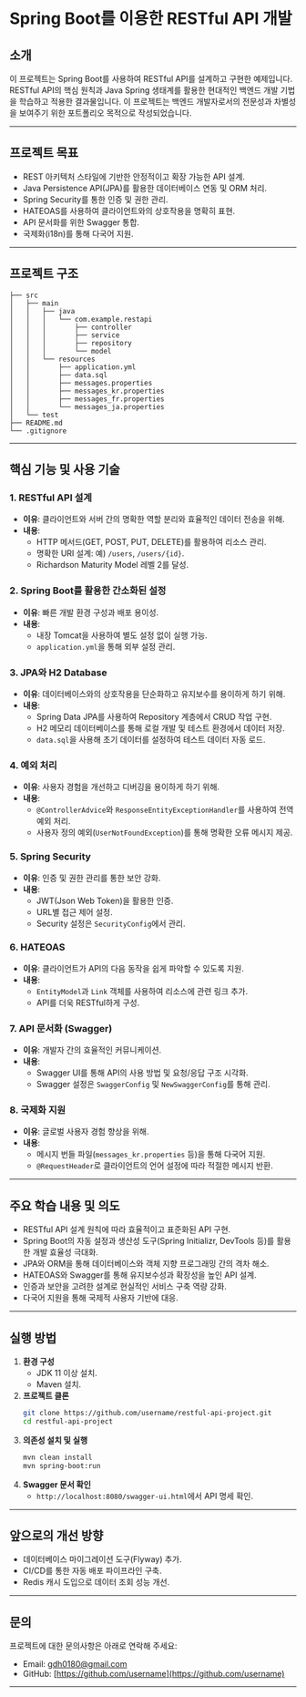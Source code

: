 # Spring Boot를 이용한 RESTful API 개발

## 소개
이 프로젝트는 Spring Boot를 사용하여 RESTful API를 설계하고 구현한 예제입니다. RESTful API의 핵심 원칙과 Java Spring 생태계를 활용한 현대적인 백엔드 개발 기법을 학습하고 적용한 결과물입니다. 이 프로젝트는 백엔드 개발자로서의 전문성과 차별성을 보여주기 위한 포트폴리오 목적으로 작성되었습니다.

---

## 프로젝트 목표
- REST 아키텍처 스타일에 기반한 안정적이고 확장 가능한 API 설계.
- Java Persistence API(JPA)를 활용한 데이터베이스 연동 및 ORM 처리.
- Spring Security를 통한 인증 및 권한 관리.
- HATEOAS를 사용하여 클라이언트와의 상호작용을 명확히 표현.
- API 문서화를 위한 Swagger 통합.
- 국제화(i18n)를 통해 다국어 지원.

---

## 프로젝트 구조
```
├── src
│   ├── main
│   │   ├── java
│   │   │   └── com.example.restapi
│   │   │       ├── controller
│   │   │       ├── service
│   │   │       ├── repository
│   │   │       └── model
│   │   └── resources
│   │       ├── application.yml
│   │       ├── data.sql
│   │       ├── messages.properties
│   │       ├── messages_kr.properties
│   │       ├── messages_fr.properties
│   │       └── messages_ja.properties
│   └── test
├── README.md
└── .gitignore
```

---

## 핵심 기능 및 사용 기술

### 1. RESTful API 설계
- **이유**: 클라이언트와 서버 간의 명확한 역할 분리와 효율적인 데이터 전송을 위해.
- **내용**:
  - HTTP 메서드(GET, POST, PUT, DELETE)를 활용하여 리소스 관리.
  - 명확한 URI 설계: 예) `/users`, `/users/{id}`.
  - Richardson Maturity Model 레벨 2를 달성.

### 2. Spring Boot를 활용한 간소화된 설정
- **이유**: 빠른 개발 환경 구성과 배포 용이성.
- **내용**:
  - 내장 Tomcat을 사용하여 별도 설정 없이 실행 가능.
  - `application.yml`을 통해 외부 설정 관리.

### 3. JPA와 H2 Database
- **이유**: 데이터베이스와의 상호작용을 단순화하고 유지보수를 용이하게 하기 위해.
- **내용**:
  - Spring Data JPA를 사용하여 Repository 계층에서 CRUD 작업 구현.
  - H2 메모리 데이터베이스를 통해 로컬 개발 및 테스트 환경에서 데이터 저장.
  - `data.sql`을 사용해 초기 데이터를 설정하여 테스트 데이터 자동 로드.

### 4. 예외 처리
- **이유**: 사용자 경험을 개선하고 디버깅을 용이하게 하기 위해.
- **내용**:
  - `@ControllerAdvice`와 `ResponseEntityExceptionHandler`를 사용하여 전역 예외 처리.
  - 사용자 정의 예외(`UserNotFoundException`)를 통해 명확한 오류 메시지 제공.

### 5. Spring Security
- **이유**: 인증 및 권한 관리를 통한 보안 강화.
- **내용**:
  - JWT(Json Web Token)을 활용한 인증.
  - URL별 접근 제어 설정.
  - Security 설정은 `SecurityConfig`에서 관리.

### 6. HATEOAS
- **이유**: 클라이언트가 API의 다음 동작을 쉽게 파악할 수 있도록 지원.
- **내용**:
  - `EntityModel`과 `Link` 객체를 사용하여 리소스에 관련 링크 추가.
  - API를 더욱 RESTful하게 구성.

### 7. API 문서화 (Swagger)
- **이유**: 개발자 간의 효율적인 커뮤니케이션.
- **내용**:
  - Swagger UI를 통해 API의 사용 방법 및 요청/응답 구조 시각화.
  - Swagger 설정은 `SwaggerConfig` 및 `NewSwaggerConfig`를 통해 관리.

### 8. 국제화 지원
- **이유**: 글로벌 사용자 경험 향상을 위해.
- **내용**:
  - 메시지 번들 파일(`messages_kr.properties` 등)을 통해 다국어 지원.
  - `@RequestHeader`로 클라이언트의 언어 설정에 따라 적절한 메시지 반환.

---

## 주요 학습 내용 및 의도
- RESTful API 설계 원칙에 따라 효율적이고 표준화된 API 구현.
- Spring Boot의 자동 설정과 생산성 도구(Spring Initializr, DevTools 등)를 활용한 개발 효율성 극대화.
- JPA와 ORM을 통해 데이터베이스와 객체 지향 프로그래밍 간의 격차 해소.
- HATEOAS와 Swagger를 통해 유지보수성과 확장성을 높인 API 설계.
- 인증과 보안을 고려한 설계로 현실적인 서비스 구축 역량 강화.
- 다국어 지원을 통해 국제적 사용자 기반에 대응.

---

## 실행 방법
1. **환경 구성**
   - JDK 11 이상 설치.
   - Maven 설치.
2. **프로젝트 클론**
   ```bash
   git clone https://github.com/username/restful-api-project.git
   cd restful-api-project
   ```
3. **의존성 설치 및 실행**
   ```bash
   mvn clean install
   mvn spring-boot:run
   ```
4. **Swagger 문서 확인**
   - `http://localhost:8080/swagger-ui.html`에서 API 명세 확인.

---

## 앞으로의 개선 방향
- 데이터베이스 마이그레이션 도구(Flyway) 추가.
- CI/CD를 통한 자동 배포 파이프라인 구축.
- Redis 캐시 도입으로 데이터 조회 성능 개선.

---

## 문의
프로젝트에 대한 문의사항은 아래로 연락해 주세요:
- Email: gdh0180@gmail.com
- GitHub: [https://github.com/username](https://github.com/username)

---

